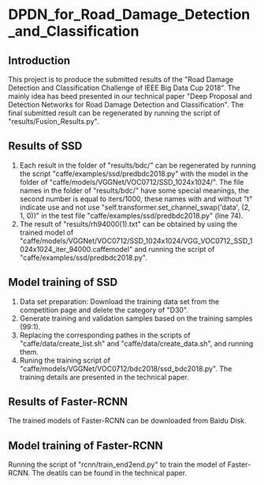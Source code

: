 # DPDN_for_Road_Damage_Detection_and_Classification
## Introduction
This project is to produce the submitted results of the "Road Damage Detection and Classification Challenge of IEEE Big Data Cup 2018". The mainly idea has beed presented in our technical paper "Deep Proposal and Detection Networks for Road Damage Detection and Classification". The final submitted result can be regenerated by running the script of "results/Fusion_Results.py". 

## Results of SSD
1. Each result in the folder of "results/bdc/" can be regenerated by running the script "caffe/examples/ssd/predbdc2018.py" with the model in the folder of "caffe/models/VGGNet/VOC0712/SSD_1024x1024/". The file names in the folder of "results/bdc/" have some special meanings, the second number is equal to iters/1000, these names with and without "t" indicate use and not use "self.transformer.set_channel_swap('data', (2, 1, 0))" in the test file "caffe/examples/ssd/predbdc2018.py" (line 74).
2. The result of "results/rh94000(1).txt" can be obtained by using the trained model of "caffe/models/VGGNet/VOC0712/SSD_1024x1024/VGG_VOC0712_SSD_1024x1024_iter_94000.caffemodel" and running the script of "caffe/examples/ssd/predbdc2018.py".

## Model training of SSD
1. Data set preparation: Download the training data set from the competition page and delete the category of "D30".
2. Generate training and validation samples based on the training samples (99:1).
3. Replacing the corresponding pathes in the scripts of "caffe/data/create_list.sh" and "caffe/data/create_data.sh", and running them.
4. Runing the training script of "caffe/models/VGGNet/VOC0712/bdc2018/ssd_bdc2018.py". The training details are presented in the technical paper.

## Results of Faster-RCNN
The trained models of Faster-RCNN can be downloaded from Baidu Disk.

## Model training of Faster-RCNN
Running the script of "rcnn/train_end2end.py" to train the model of Faster-RCNN. The deatils can be found in the technical paper.
